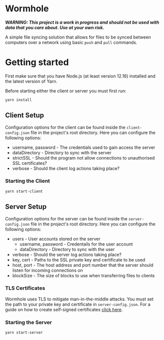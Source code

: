 # Wormhole
***WARNING: This project is a work in progress and should not be used with data that you care about. Use at your own risk.***

A simple file syncing solution that allows for files to be synced between computers over a network using basic `push` and `pull` commands.

# Getting started
First make sure that you have Node.js (at least version 12.16) installed and the latest version of Yarn.

Before starting either the client or server you must first run:
```bash
yarn install
```

## Client Setup
Configuration options for the client can be found inside the `client-config.json` file in the project's root directory. Here you can configure the following options:
* username, password - The credentials used to gain access the server
* dataDirectory - Directory to sync with the server
* strictSSL - Should the program not allow connections to unauthorised SSL certificates?
* verbose - Should the client log actions taking place?

### Starting the Client
```bash
yarn start-client
```

## Server Setup
Configuration options for the server can be found inside the `server-config.json` file in the project's root directory. Here you can configure the following options:
* users - User accounts stored on the server
    - username, password - Credentails for the user account
    - dataDirectory - Directory to sync with the user
* verbose - Should the server log actions taking place?
* key, cert - Paths to the SSL private key and certificate to be used
* host, port - The host address and port number that the server should listen for incoming connections on
* blockSize - The size of blocks to use when transferring files to clients

### TLS Certificates
Wormhole uses TLS to mitigate man-in-the-middle attacks. You must set the path to your private key and certificate in `server-config.json`. For a guide on how to create self-signed certificates [click here](https://nodejs.org/api/tls.html#tls_tls_ssl_concepts).



### Starting the Server
```bash
yarn start-server
```